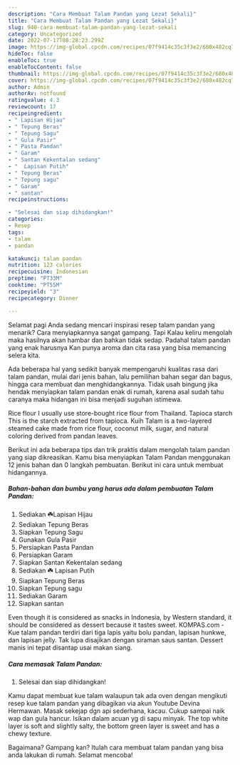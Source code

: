```yaml
---
description: "Cara Membuat Talam Pandan yang Lezat Sekali}"
title: "Cara Membuat Talam Pandan yang Lezat Sekali}"
slug: 940-cara-membuat-talam-pandan-yang-lezat-sekali
category: Uncategorized
date: 2022-07-17T08:28:23.299Z
image: https://img-global.cpcdn.com/recipes/07f9414c35c3f3e2/680x482cq70/talam-pandan-foto-resep-utama.jpg
hideToc: false
enableToc: true
enableTocContent: false
thumbnail: https://img-global.cpcdn.com/recipes/07f9414c35c3f3e2/680x482cq70/talam-pandan-foto-resep-utama.jpg
cover: https://img-global.cpcdn.com/recipes/07f9414c35c3f3e2/680x482cq70/talam-pandan-foto-resep-utama.jpg
author: Admin
authorAv: notfound
ratingvalue: 4.3
reviewcount: 17
recipeingredient:
- " Lapisan Hijau"
- " Tepung Beras"
- " Tepung Sagu"
- " Gula Pasir"
- " Pasta Pandan"
- " Garam"
- " Santan Kekentalan sedang"
- "  Lapisan Putih"
- " Tepung Beras"
- " Tepung sagu"
- " Garam"
- " santan"
recipeinstructions:

- "Selesai dan siap dihidangkan!"
categories:
- Resep
tags:
- talam
- pandan

katakunci: talam pandan 
nutrition: 123 calories
recipecuisine: Indonesian
preptime: "PT33M"
cooktime: "PT55M"
recipeyield: "3"
recipecategory: Dinner

---
```



Selamat pagi Anda sedang mencari inspirasi resep talam pandan yang menarik? Cara menyiapkannya sangat gampang. Tapi Kalau keliru mengolah maka hasilnya akan hambar dan bahkan tidak sedap. Padahal talam pandan yang enak harusnya Kan punya aroma dan cita rasa yang bisa memancing selera kita.


Ada beberapa hal yang sedikit banyak mempengaruhi kualitas rasa dari talam pandan, mulai dari jenis bahan, lalu pemilihan bahan segar dan bagus, hingga cara membuat dan menghidangkannya. Tidak usah bingung jika hendak menyiapkan talam pandan enak di rumah, karena asal sudah tahu caranya maka hidangan ini bisa menjadi suguhan istimewa.

Rice flour I usually use store-bought rice flour from Thailand. Tapioca starch This is the starch extracted from tapioca. Kuih Talam is a two-layered steamed cake made from rice flour, coconut milk, sugar, and natural coloring derived from pandan leaves.


Berikut ini ada beberapa tips dan trik praktis dalam mengolah talam pandan yang siap dikreasikan. Kamu bisa menyiapkan Talam Pandan menggunakan 12 jenis bahan dan 0 langkah pembuatan. Berikut ini cara untuk membuat hidangannya.

<!--inarticleads1-->

##### Bahan-bahan dan bumbu yang harus ada dalam pembuatan Talam Pandan:

1. Sediakan  ☘️Lapisan Hijau
1. Sediakan  Tepung Beras
1. Siapkan  Tepung Sagu
1. Gunakan  Gula Pasir
1. Persiapkan  Pasta Pandan
1. Persiapkan  Garam
1. Siapkan  Santan Kekentalan sedang
1. Sediakan  ☘️ Lapisan Putih
1. Siapkan  Tepung Beras
1. Siapkan  Tepung sagu
1. Sediakan  Garam
1. Siapkan  santan


Even though it is considered as snacks in Indonesia, by Western standard, it should be considered as dessert because it tastes sweet. KOMPAS.com - Kue talam pandan terdiri dari tiga lapis yaitu bolu pandan, lapisan hunkwe, dan lapisan jelly. Tak lupa disajikan dengan siraman saus santan. Dessert manis ini tepat disantap usai makan siang. 

<!--inarticleads2-->

##### Cara memasak Talam Pandan:


1. Selesai dan siap dihidangkan!

Kamu dapat membuat kue talam walaupun tak ada oven dengan mengikuti resep kue talam pandan yang dibagikan via akun Youtube Devina Hermawan. Masak sekejap dgn api sederhana, kacau. Cukup sampai naik wap dan gula hancur. Isikan dalam acuan yg di sapu minyak. The top white layer is soft and slightly salty, the bottom green layer is sweet and has a chewy texture. 

Bagaimana? Gampang kan? Itulah cara membuat talam pandan yang bisa anda lakukan di rumah. Selamat mencoba!
